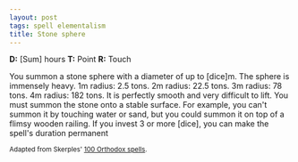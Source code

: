 ```yaml
---
layout: post
tags: spell elementalism
title: Stone sphere
---
```

<b>D:</b> [Sum] hours <b>T:</b> Point <b>R:</b> Touch

You summon a stone sphere with a diameter of up to [dice]m. The sphere is immensely heavy. 1m radius: 2.5 tons. 2m radius: 22.5 tons. 3m radius: 78 tons. 4m radius: 182 tons. It is perfectly smooth and very difficult to lift. You must summon the stone onto a stable surface. For example, you can't summon it by touching water or sand, but you could summon it on top of a flimsy wooden railing. If you invest 3 or more [dice], you can make the spell's duration permanent

<small>Adapted from Skerples' [100 Orthodox spells](https://coinsandscrolls.blogspot.com/2017/03/osr-100-orthodox-spells.html).</small>
